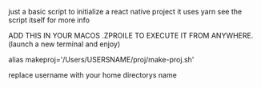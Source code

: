 just a basic script to initialize a react native project 
it uses yarn see the script itself for more info

ADD THIS IN YOUR MACOS .ZPROILE TO EXECUTE IT FROM ANYWHERE.(launch a new terminal and enjoy)

alias makeproj='/Users/USERSNAME/proj/make-proj.sh'

replace username with your home directorys name
